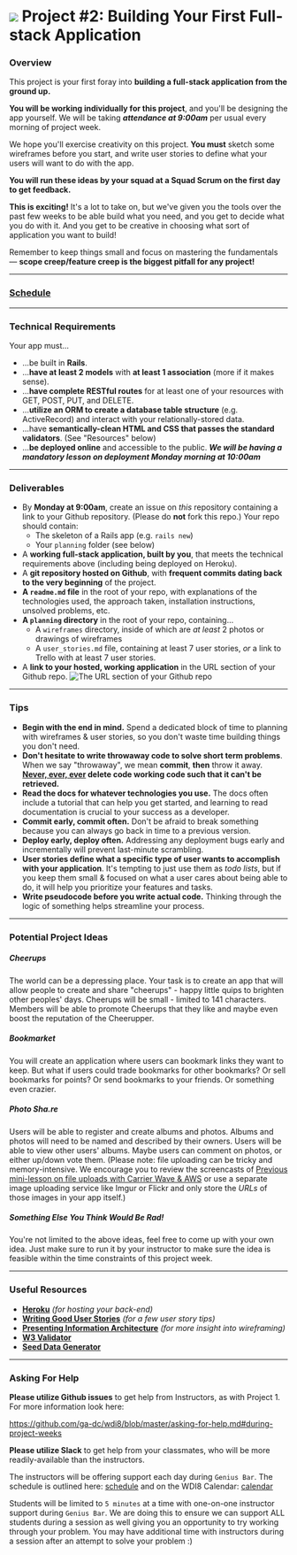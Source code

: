 # ![](https://ga-dash.s3.amazonaws.com/production/assets/logo-9f88ae6c9c3871690e33280fcf557f33.png) Project #2: Building Your First Full-stack Application

### Overview

This project is your first foray into **building a full-stack application from the ground up.**

**You will be working individually for this project**, and you'll be designing the app yourself. We will be taking ***attendance at 9:00am*** per usual every morning of project week.

We hope you'll exercise creativity on this project. **You must** sketch some wireframes before you start, and write user stories to define what your users will want to do with the app.

**You will run these ideas by your squad at a Squad Scrum on the first day to get feedback.**

**This is exciting!** It's a lot to take on, but we've given you the tools over the past few weeks to be able build what you need, and you get to decide what you do with it. And you get to be creative in choosing what sort of application you want to build!

Remember to keep things small and focus on mastering the fundamentals &mdash; **scope creep/feature creep is the biggest pitfall for any project!**

---
### [Schedule](./schedule.md)

---
### Technical Requirements

Your app must...

* ...be built in **Rails**.
* ...**have at least 2 models** with **at least 1 association** (more if it makes sense).
* ...**have complete RESTful routes** for at least one of your resources with GET, POST, PUT, and DELETE.
* ...**utilize an ORM to create a database table structure** (e.g. ActiveRecord) and interact with your relationally-stored data.
* ...have **semantically-clean HTML and CSS that passes the standard validators**. (See "Resources" below)
* ...**be deployed online** and accessible to the public. ***We will be having a mandatory lesson on deployment Monday morning at 10:00am***

---

### Deliverables

* By **Monday at 9:00am**, create an issue on *this* repository containing a link to your Github repository. (Please do **not** fork this repo.) Your repo should contain:
  - The skeleton of a Rails app (e.g. `rails new`)
  - Your `planning` folder (see below)
* A **working full-stack application, built by you**, that meets the technical requirements above (including being deployed on Heroku). 
* A **git repository hosted on Github**, with **frequent commits dating back to the very beginning** of the project.
* **A ``readme.md`` file** in the root of your repo, with explanations of the technologies used, the approach taken, installation instructions, unsolved problems, etc.
* **A `planning` directory** in the root of your repo, containing...
  * A `wireframes` directory, inside of which are *at least* 2 photos or drawings of wireframes
  * A `user_stories.md` file, containing at least 7 user stories, *or* a link to Trello with at least 7 user stories.
* A **link to your hosted, working application** in the URL section of your Github repo.
![The URL section of your Github repo](http://i.imgur.com/QQ7RsfR.gif)

---

### Tips

* **Begin with the end in mind.** Spend a dedicated block of time to planning with wireframes & user stories, so you don't waste time building things you don't need.
* **Don't hesitate to write throwaway code to solve short term problems**. When we say "throwaway", we mean **commit**, **then** throw it away. **[Never, ever, ever](https://www.youtube.com/watch?v=WA4iX5D9Z64&ab_channel=TaylorSwiftVEVO) delete code working code such that it can't be retrieved.**
* **Read the docs for whatever technologies you use.** The docs often include a tutorial that can help you get started, and learning to read documentation is crucial to your success as a developer.
* **Commit early, commit often.** Don't be afraid to break something because you can always go back in time to a previous version.
* **Deploy early, deploy often.** Addressing any deployment bugs early and incrementally will prevent last-minute scrambling.
* **User stories define what a specific type of user wants to accomplish with your application**. It's tempting to just use them as _todo lists_, but if you keep them small & focused on what a user cares about being able to do, it will help you prioritize your features and tasks.
* **Write pseudocode before you write actual code.** Thinking through the logic of something helps streamline your process.

---

### Potential Project Ideas

##### Cheerups

The world can be a depressing place. Your task is to create an app that will allow people to create and share "cheerups" - happy little quips to brighten other peoples' days. Cheerups will be small - limited to 141 characters. Members will be able to promote Cheerups that they like and maybe even boost the reputation of the Cheerupper.

##### Bookmarket

You will create an application where users can bookmark links they want to keep. But what if users could trade bookmarks for other bookmarks? Or sell bookmarks for points? Or send bookmarks to your friends. Or something even crazier.

##### Photo Sha.re

Users will be able to register and create albums and photos. Albums and photos will need to be named and described by their owners. Users will be able to view other users' albums. Maybe users can comment on photos, or either up/down vote them. (Please note: file uploading can be tricky and memory-intensive. We encourage you to review the screencasts of [Previous mini-lesson on file uploads with Carrier Wave & AWS](https://github.com/ga-dc/curriculum/tree/master/mini-lessons/file-uploads-with-carrier-wave-and-aws) or use a separate image uploading service like Imgur or Flickr and only store the *URLs* of those images in your app itself.)

##### Something Else You Think Would Be Rad!

You're not limited to the above ideas, feel free to come up with your own idea. Just make sure to run it by your instructor to make sure the idea is feasible within the time constraints of this project week.

---

### Useful Resources

* **[Heroku](http://www.heroku.com)** _(for hosting your back-end)_
* **[Writing Good User Stories](http://www.mariaemerson.com/user-stories/)** _(for a few user story tips)_
* **[Presenting Information Architecture](http://webstyleguide.com/wsg3/3-information-architecture/4-presenting-information.html)** _(for more insight into wireframing)_
* **[W3 Validator](http://validator.w3.org)**
* **[Seed Data Generator](https://www.mockaroo.com/)**

---

### Asking For Help

**Please utilize Github issues** to get help from Instructors, as with Project 1. For more information look here:

https://github.com/ga-dc/wdi8/blob/master/asking-for-help.md#during-project-weeks

**Please utilize Slack** to get help from your classmates, who will be more readily-available than the instructors.

The instructors will be offering support each day during `Genius Bar`. The schedule is outlined here: [schedule](./schedule.md) and on the WDI8 Calendar: [calendar](http://ga-dc.github.io/wdi8/calendar.html)

Students will be limited to `5 minutes` at a time with one-on-one instructor support during `Genius Bar`. We are doing this to ensure we can support ALL students during a session as well giving you an opportunity to try working through your problem. You may have additional time with instructors during a session after an attempt to solve your problem :)
